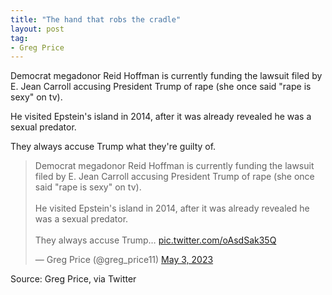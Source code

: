 ```yaml
---
title: "The hand that robs the cradle"
layout: post
tag:
- Greg Price
---
```


Democrat megadonor Reid Hoffman is currently funding the lawsuit filed by E. Jean Carroll accusing President Trump of rape (she once said "rape is sexy" on tv).

He visited Epstein's island in 2014, after it was already revealed he was a sexual predator.

They always accuse Trump what they're guilty of.

<blockquote class="twitter-tweet"><p lang="en" dir="ltr">Democrat megadonor Reid Hoffman is currently funding the lawsuit filed by E. Jean Carroll accusing President Trump of rape (she once said "rape is sexy" on tv).<br><br>He visited Epstein's island in 2014, after it was already revealed he was a sexual predator.<br><br>They always accuse Trump… <a href="https://t.co/oAsdSak35Q">pic.twitter.com/oAsdSak35Q</a></p>&mdash; Greg Price (@greg_price11) <a href="https://twitter.com/greg_price11/status/1653787397245530113?ref_src=twsrc%5Etfw">May 3, 2023</a></blockquote> <script async src="https://platform.twitter.com/widgets.js" charset="utf-8"></script>

Source: Greg Price, via Twitter
